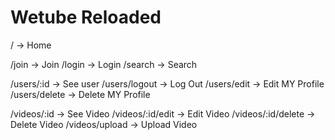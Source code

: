 # Wetube Reloaded

/ -> Home

/join -> Join
/login -> Login
/search -> Search

/users/:id -> See user
/users/logout -> Log Out
/users/edit -> Edit MY Profile
/users/delete -> Delete MY Profile 

/videos/:id -> See Video
/videos/:id/edit -> Edit Video
/videos/:id/delete -> Delete Video
/videos/upload -> Upload Video